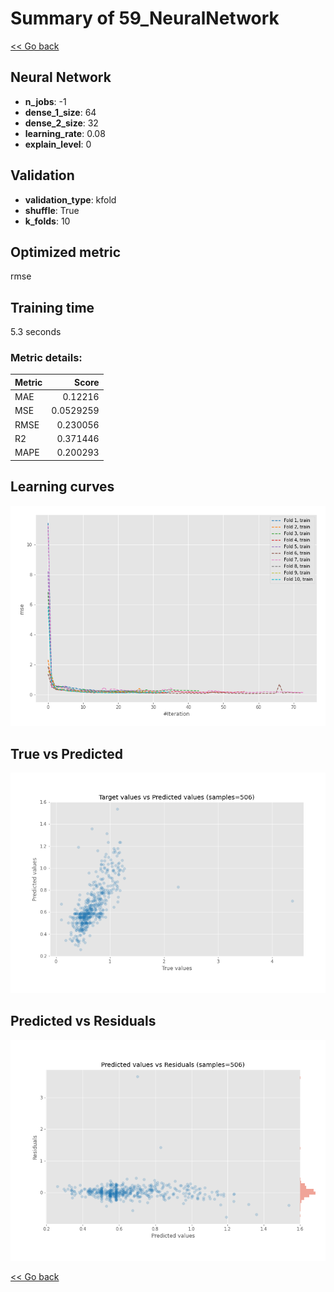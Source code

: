 # Summary of 59_NeuralNetwork

[<< Go back](../README.md)


## Neural Network
- **n_jobs**: -1
- **dense_1_size**: 64
- **dense_2_size**: 32
- **learning_rate**: 0.08
- **explain_level**: 0

## Validation
 - **validation_type**: kfold
 - **shuffle**: True
 - **k_folds**: 10

## Optimized metric
rmse

## Training time

5.3 seconds

### Metric details:
| Metric   |     Score |
|:---------|----------:|
| MAE      | 0.12216   |
| MSE      | 0.0529259 |
| RMSE     | 0.230056  |
| R2       | 0.371446  |
| MAPE     | 0.200293  |



## Learning curves
![Learning curves](learning_curves.png)
## True vs Predicted

![True vs Predicted](true_vs_predicted.png)


## Predicted vs Residuals

![Predicted vs Residuals](predicted_vs_residuals.png)



[<< Go back](../README.md)
